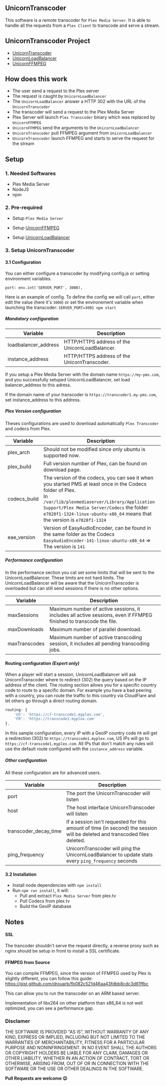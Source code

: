 ## UnicornTranscoder

This software is a remote transcoder for `Plex Media Server`. It is able to handle all the requests from a `Plex Client` to transcode and serve a stream.

## UnicornTranscoder Project

- [UnicornTranscoder](https://github.com/UnicornTranscoder/UnicornTranscoder)
- [UnicornLoadBalancer](https://github.com/UnicornTranscoder/UnicornLoadBalancer)
- [UnicornFFMPEG](https://github.com/UnicornTranscoder/UnicornFFMPEG)

## How does this work

* The user send a request to the Plex server
* The request is caught by `UnicornLoadBalancer`
* The  `UnicornLoadBalancer` answer a HTTP 302 with the URL of the `UnicornTranscoder`
* The transcoder will send a request to the Plex Media Server
* Plex Server will launch `Plex Transcoder` binary which was replaced by `UnicornFFMPEG`
* `UnicornFFMPEG` send the arguments to the `UnicornLoadBalancer`
* `UnicornTranscoder` pull FFMPEG argument from `UnicornLoadBalancer`
* `UnicornTranscoder` launch FFMPEG and starts to serve the request for the stream



## Setup

### 1. Needed Softwares

* Plex Media Server
* NodeJS
* npm

### 2. Pre-required 

* Setup `Plex Media Server`

* Setup [UnicornFFMPEG](https://github.com/UnicornTranscoder/UnicornFFMPEG)
* Setup [UnicornLoadBalancer](https://github.com/UnicornTranscoder/UnicornLoadBalancer)

### 3. Setup UnicornTranscoder

#### 3.1 Configuration

You can either configure a transcoder by modifying config.js or setting environment variables.

`port: env.int('SERVER_PORT', 3000),`

Here is an example of config. To define the config we will call `port`, either edit the value (here it's `3000`) or set the environement variable when launching the transcoder: `SERVER_PORT=3001 npm start`

##### Mandatory configuration

| Variable             | Description                                    |
| -------------------- | ---------------------------------------------- |
| loadbalancer_address | HTTP/HTTPS address of the UnicornLoadBalancer. |
| instance_address     | HTTP/HTTPS address of the UnicornTranscoder.   |

If you setup a Plex Media Server with the domain name `https://my-pms.com`, and you successfully setuped UnicornLoadBalancer, set load balancer_address to this adress.

If the domain name of your transcoder is `https://transcoder1.my-pms.com`, set instance_address to this address.

##### Plex Version configuration

Theses configurations are used to download automatically `Plex Transcoder` and codecs from Plex.

| Variable     | Description                                                  |
| ------------ | ------------------------------------------------------------ |
| plex_arch    | Should not be modified since only ubuntu is supported now.   |
| plex_build   | Full version number of Plex, can be found on download page.  |
| codecs_build | The version of the codecs, you can see it when you started PMS at least once in the Codecs folder of Plex.<br />In `/var/lib/plexmediaserver/Library/Application Support/Plex Media Server/Codecs` the folder `e7828f1-1324-linux-ubuntu-x86_64` means that the version is `e7828f1-1324` |
| eae_version  | Version of EasyAudioEncoder, can be found in the same folder as the Codecs<br />`EasyAudioEncoder-141-linux-ubuntu-x86_64` => The version is `141` |

##### Performance configuration

In the performance section you cat set some limits that will be sent to the UnicornLoadBalancer. These limits are not hard limits. The UnicornLoadBalancer will be aware that the UnicornTranscoder is overloaded but can still send sessions if there is no other options.

| Variable      | Description                                                  |
| ------------- | ------------------------------------------------------------ |
| maxSessions   | Maximum number of active sessions, it includes all active sessions, even if FFMPEG finished to transcode the file. |
| maxDownloads  | Maximum number of parallel download.                         |
| maxTranscodes | Maximum number of active transcoding session, it includes all pending transcoding jobs. |

#### Routing configuration _(Expert only)_

When a player will start a session, UnicornLoadBalancer will ask UnicornTranscoder where to redirect (302) the query based on the IP address of the client. The routing section allows you for a specific country code to route to a specific domain. For example you have a bad peering with a country, you can route the traffic to this country via CloudFlare and let others go through a direct routing domain.

```js
routing: {
    'US': 'https://cf-transcode1.myplex.com',
    'FR': 'https://transcode1.myplex.com'
},
```

In this sample configuration, every IP with a GeoIP country code `FR` will get a redirection (302) to `https://transcode1.myplex.com`, US IPs will go to `https://cf-transcode1.myplex.com`. All IPs that don't match any rules will use the default route configured with the `instance_address` variable.

##### Other configuration

All these configuration are for advanced users.

| Variable              | Description                                                  |
| --------------------- | ------------------------------------------------------------ |
| port                  | The port the UnicornTranscoder will listen                   |
| host                  | The host interface UnicornTranscoder will listen             |
| transcoder_decay_time | If a session isn't requested for this amount of time (in second) the session will be deleted and transcoded files deleted. |
| ping_frequency        | UnicornTranscoder will ping the UnicornLoadBalancer to update stats every `ping_frequency` seconds |

#### 3.2 Installation

* Install node dependencies with `npm install`
* Run `npm run install`, it will:
  * Pull and extract `Plex Media Server` from plex.tv
  * Pull Codecs from plex.tv
  * Build the GeoIP database

## Notes

#### SSL

The trancoder shouldn't serve the request directly, a reverse proxy such as nginx should be setup in front to install a SSL certificate.

#### FFMPEG from Source

You can compile FFMPEG, since the version of FFMPEG used by Plex is slightly different, you can follow this guide:
https://gist.github.com/drouarb/fb082c521d46aa43fdbb8cdc3d61ffbc

This can allow you to run the transcoder on an ARM based server.

Implementation of libx264 on other platform than x86_64 is not well optimized, you can see a performance gap.

### Disclamer

THE SOFTWARE IS PROVIDED "AS IS", WITHOUT WARRANTY OF ANY KIND, EXPRESS OR IMPLIED, INCLUDING BUT NOT LIMITED TO THE WARRANTIES OF MERCHANTABILITY, FITNESS FOR A PARTICULAR PURPOSE AND NONINFRINGEMENT. IN NO EVENT SHALL THE AUTHORS OR COPYRIGHT HOLDERS BE LIABLE FOR ANY CLAIM, DAMAGES OR OTHER LIABILITY, WHETHER IN AN ACTION OF CONTRACT, TORT OR OTHERWISE, ARISING FROM, OUT OF OR IN CONNECTION WITH THE SOFTWARE OR THE USE OR OTHER DEALINGS IN THE SOFTWARE.

__Pull Requests are welcome 😉__

